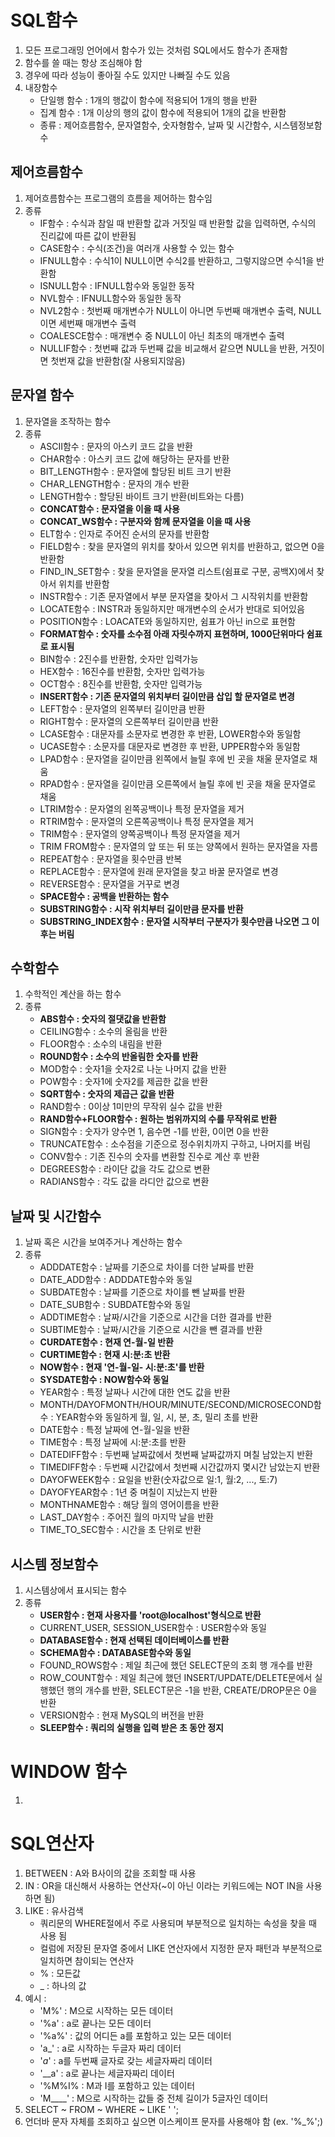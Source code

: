 # SQL함수

1. 모든 프로그래밍 언어에서 함수가 있는 것처럼 SQL에서도 함수가 존재함
2. 함수를 쓸 때는 항상 조심해야 함
3. 경우에 따라 성능이 좋아질 수도 있지만 나빠질 수도 있음
4. 내장함수
    - 단일행 함수 : 1개의 행값이 함수에 적용되어 1개의 행을 반환
    - 집계 함수 : 1개 이상의 행의 값이 함수에 적용되어 1개의 값을 반환함
    - 종류 : 제어흐름함수, 문자열함수, 숫자형함수, 날짜 및 시간함수, 시스템정보함수

## 제어흐름함수

1. 제어흐름함수는 프로그램의 흐름을 제어하는 함수임
2. 종류
    - IF함수 : 수식과 참일 때 반환할 값과 거짓일 때 반환할 값을 입력하면, 수식의 진리값에 따른 값이 반환됨
    - CASE함수 : 수식(조건)을 여러개 사용할 수 있는 함수
    - IFNULL함수 : 수식1이 NULL이면 수식2를 반환하고, 그렇지않으면 수식1을 반환함
    - ISNULL함수 : IFNULL함수와 동일한 동작
    - NVL함수 : IFNULL함수와 동일한 동작
    - NVL2함수 : 첫번째 매개변수가 NULL이 아니면 두번째 매개변수 출력, NULL이면 세번째 매개변수 출력
    - COALESCE함수 : 매개변수 중 NULL이 아닌 최초의 매개변수 출력
    - NULLIF함수 : 첫번째 값과 두번째 값을 비교해서 같으면 NULL을 반환, 거짓이면 첫번재 값을 반환함(잘 사용되지않음)

## 문자열 함수

1. 문자열을 조작하는 함수
2. 종류
    - ASCII함수 : 문자의 아스키 코드 값을 반환
    - CHAR함수 : 아스키 코드 값에 해당하는 문자를 반환
    - BIT_LENGTH함수 : 문자열에 할당된 비트 크기 반환
    - CHAR_LENGTH함수 : 문자의 개수 반환
    - LENGTH함수 : 할당된 바이트 크기 반환(비트와는 다름)
    - **CONCAT함수 : 문자열을 이을 때 사용**
    - **CONCAT_WS함수 : 구분자와 함께 문자열을 이을 때 사용**
    - ELT함수 : 인자로 주어진 순서의 문자를 반환함
    - FIELD함수 : 찾을 문자열의 위치를 찾아서 있으면 위치를 반환하고, 없으면 0을 반환함
    - FIND_IN_SET함수 : 찾을 문자열을 문자열 리스트(쉼표로 구분, 공백X)에서 찾아서 위치를 반환함
    - INSTR함수 : 기존 문자열에서 부분 문자열을 찾아서 그 시작위치를 반환함
    - LOCATE함수 : INSTR과 동일하지만 매개변수의 순서가 반대로 되어있음
    - POSITION함수 : LOACATE와 동일하지만, 쉼표가 아닌 in으로 표현함
    - **FORMAT함수 : 숫자를 소수점 아래 자릿수까지 표현하며, 1000단위마다 쉼표로 표시됨**
    - BIN함수 : 2진수를 반환함, 숫자만 입력가능
    - HEX함수 : 16진수를 반환함, 숫자만 입력가능
    - OCT함수 : 8진수를 반환함, 숫자만 입력가능
    - **INSERT함수 : 기존 문자열의 위치부터 길이만큼 삽입 할 문자열로 변경**
    - LEFT함수 : 문자열의 왼쪽부터 길이만큼 반환
    - RIGHT함수 : 문자열의 오른쪽부터 길이만큼 반환
    - LCASE함수 : 대문자를 소문자로 변경한 후 반환, LOWER함수와 동일함
    - UCASE함수 : 소문자를 대문자로 변경한 후 반환, UPPER함수와 동일함
    - LPAD함수 : 문자열을 길이만큼 왼쪽에서 늘릴 후에 빈 곳을 채울 문자열로 채움
    - RPAD함수 : 문자열을 길이만큼 오른쪽에서 늘릴 후에 빈 곳을 채울 문자열로 채움
    - LTRIM함수 : 문자열의 왼쪽공백이나 특정 문자열을 제거
    - RTRIM함수 : 문자열의 오른쪽공백이나 특정 문자열을 제거
    - TRIM함수 : 문자열의 양쪽공백이나 특정 문자열을 제거
    - TRIM FROM함수 : 문자열의 앞 또는 뒤 또는 양쪽에서 원하는 문자열을 자름
    - REPEAT함수 : 문자열을 횟수만큼 반복
    - REPLACE함수 : 문자열에 원래 문자열을 찾고 바꿀 문자열로 변경
    - REVERSE함수 : 문자열을 거꾸로 변경
    - **SPACE함수 : 공백을 반환하는 함수**
    - **SUBSTRING함수 : 시작 위치부터 길이만큼 문자를 반환**
    - **SUBSTRING_INDEX함수 : 문자열 시작부터 구분자가 횟수만큼 나오면 그 이후는 버림**

## 수학함수

1. 수학적인 계산을 하는 함수
2. 종류
    - **ABS함수 : 숫자의 절댓값을 반환함**
    - CEILING함수 : 소수의 올림을 반환
    - FLOOR함수 : 소수의 내림을 반환
    - **ROUND함수 : 소수의 반올림한 숫자를 반환**
    - MOD함수 : 숫자1을 숫자2로 나눈 나머지 값을 반환
    - POW함수 : 숫자1에 숫자2를 제곱한 값을 반환
    - **SQRT함수 : 숫자의 제곱근 값을 반환**
    - RAND함수 : 0이상 1미만의 무작위 실수 값을 반환
    - **RAND함수+FLOOR함수 : 원하는 범위까지의 수를 무작위로 반환**
    - SIGN함수 : 숫자가 양수면 1, 음수면 -1를 반환, 0이면 0을 반환
    - TRUNCATE함수 : 소수점을 기준으로 정수위치까지 구하고, 나머지를 버림
    - CONV함수 : 기존 진수의 숫자를 변환할 진수로 계산 후 반환
    - DEGREES함수 : 라이단 값을 각도 값으로 변환
    - RADIANS함수 : 각도 값을 라디안 값으로 변환

## 날짜 및 시간함수

1. 날짜 혹은 시간을 보여주거나 계산하는 함수
2. 종류
    - ADDDATE함수 : 날짜를 기준으로 차이를 더한 날짜를 반환
    - DATE_ADD함수 : ADDDATE함수와 동일
    - SUBDATE함수 : 날짜를 기준으로 차이를 뺀 날짜를 반환
    - DATE_SUB함수 : SUBDATE함수와 동일
    - ADDTIME함수 : 날짜/시간을 기준으로 시간을 더한 결과를 반환
    - SUBTIME함수 : 날짜/시간을 기준으로 시간을 뺀 결과를 반환
    - **CURDATE함수 : 현재 연-월-일 반환**
    - **CURTIME함수 : 현재 시:분:초 반환**
    - **NOW함수 : 현재 '연-월-일- 시:분:초'를 반환**
    - **SYSDATE함수 : NOW함수와 동일**
    - YEAR함수 : 특정 날짜나 시간에 대한 연도 값을 반환
    - MONTH/DAYOFMONTH/HOUR/MINUTE/SECOND/MICROSECOND함수 : YEAR함수와 동일하게 월, 일, 시, 분, 초, 밀리 초를 반환
    - DATE함수 : 특정 날짜에 연-월-일을 반환
    - TIME함수 : 특정 날짜에 시:분:초를 반환
    - DATEDIFF함수 : 두번째 날짜값에서 첫번째 날짜값까지 며칠 남았는지 반환
    - TIMEDIFF함수 : 두번째 시간값에서 첫번째 시간값까지 몇시간 남았는지 반환
    - DAYOFWEEK함수 : 요일을 반환(숫자값으로 일:1, 월:2, ..., 토:7)
    - DAYOFYEAR함수 : 1년 중 며칠이 지났는지 반환
    - MONTHNAME함수 : 해당 월의 영어이름을 반환
    - LAST_DAY함수 : 주어진 월의 마지막 날을 반환
    - TIME_TO_SEC함수 : 시간을 초 단위로 반환

## 시스템 정보함수

1. 시스템상에서 표시되는 함수
2. 종류
    - **USER함수 : 현재 사용자를 'root@localhost'형식으로 반환**
    - CURRENT_USER, SESSION_USER함수 : USER함수와 동일
    - **DATABASE함수 : 현재 선택된 데이터베이스를 반환**
    - **SCHEMA함수 : DATABASE함수와 동일**
    - FOUND_ROWS함수 : 제일 최근에 했던 SELECT문의 조회 행 개수를 반환
    - ROW_COUNT함수 : 제일 최근에 했던 INSERT/UPDATE/DELETE문에서 실행했던 행의 개수를 반환, SELECT문은 -1을 반환, CREATE/DROP문은 0을 반환
    - VERSION함수 : 현재 MySQL의 버전을 반환
    - **SLEEP함수 : 쿼리의 실행을 입력 받은 초 동안 정지**

# WINDOW 함수

1. 

# SQL연산자

1. BETWEEN : A와 B사이의 값을 조회할 때 사용
2. IN : OR을 대신해서 사용하는 연산자(~이 아닌 이라는 키워드에는 NOT IN을 사용하면 됨)
3. LIKE : 유사검색
    - 쿼리문의 WHERE절에서 주로 사용되며 부분적으로 일치하는 속성을 찾을 때 사용 됨
    - 컬럼에 저장된 문자열 중에서 LIKE 연산자에서 지정한 문자 패턴과 부분적으로 일치하면
    참이되는 연산자
    - % : 모든값
    - _ : 하나의 값
4. 예시 : 
    - 'M%' : M으로 시작하는 모든 데이터
    - '%a' : a로 끝나는 모든 데이터
    - '%a%' : 값의 어디든 a를 포함하고 있는 모든 데이터
    - 'a_' : a로 시작하는 두글자 짜리 데이터
    - '_a_' : a를 두번째 글자로 갖는 세글자짜리 데이터
    - '__a' : a로 끝나는 세글자짜리 데이터
    - '%M%I% : M과 I를 포함하고 있는 데이터
    - 'M____' : M으로 시작하는 값들 중 전체 길이가 5글자인 데이터
5. SELECT ~ FROM ~ WHERE ~ LIKE ' ';
6. 언더바 문자 자체를 조회하고 싶으면 이스케이프 문자를 사용해야 함 (ex. '%\_%';)

